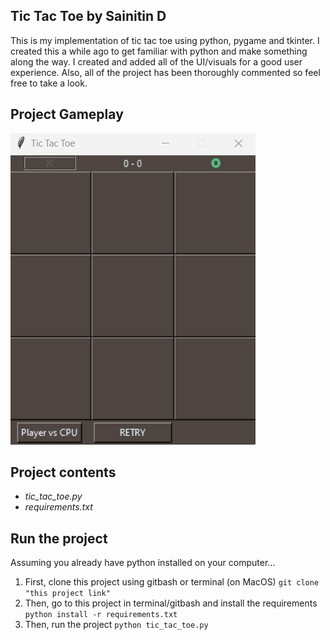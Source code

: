 ## Tic Tac Toe by Sainitin D
This is my implementation of tic tac toe using python, pygame and tkinter. I created this a while ago to get familiar with python and make something along the way. I created and added all of the UI/visuals for a good user experience. Also, all of the project has been thoroughly commented so feel free to take a look.


## Project Gameplay
![Alt](/gifs/gameplay.gif "Gameplay in play :))")


## Project contents
* *tic_tac_toe.py*
* *requirements.txt*


## Run the project
Assuming you already have python installed on your computer...
1. First, clone this project using gitbash or terminal (on MacOS)
        `git clone "this project link"`
2. Then, go to this project in terminal/gitbash and install the requirements
        `python install -r requirements.txt`
3. Then, run the project
        `python tic_tac_toe.py`
